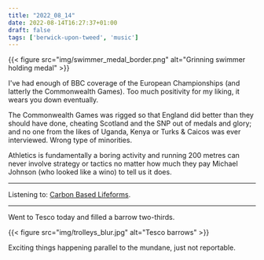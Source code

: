```yaml
---
title: "2022_08_14"
date: 2022-08-14T16:27:37+01:00
draft: false
tags: ['berwick-upon-tweed', 'music']
---
```


{{< figure src="img/swimmer_medal_border.png" alt="Grinning swimmer holding medal" >}}

I've had enough of BBC coverage of the European Championships (and latterly the Commonwealth Games). Too much positivity for my liking, it wears you down eventually.

The Commonwealth Games was rigged so that England did better than they should have done, cheating Scotland and the SNP out of medals and glory; and no one from the likes of Uganda, Kenya or Turks & Caicos was ever interviewed. Wrong type of minorities.

Athletics is fundamentally a boring activity and running 200 metres can never involve strategy or tactics no matter how much they pay Michael Johnson (who looked like a wino) to tell us it does.

--- 
Listening to: [Carbon Based Lifeforms](https://en.wikipedia.org/wiki/Carbon_Based_Lifeforms).

---
Went to Tesco today and filled a barrow two-thirds.

{{< figure src="img/trolleys_blur.jpg" alt="Tesco barrows" >}}

Exciting things happening parallel to the mundane, just not reportable.

